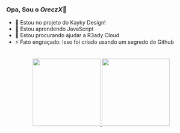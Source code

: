 ### Opa, Sou o *OreczX*👋

- 🔭 Estou no projeto do Kayky Design!
- 🌱 Estou aprendendo JavaScript
- 👯 Estou procurando ajudar a R3ady Cloud
- ⚡ Fato engraçado: Isso foi criado usando um segredo do Github

 ##
 
 <div align="center">
  <a href="https://github.com/OreczXOfficial">
  <img height="180em" src="https://github-readme-stats.vercel.app/api?username=OreczXOfficial&show_icons=true&theme=dracula&include_all_commits=true&count_private=true"/>
  <img height="180em" src="https://github-readme-stats.vercel.app/api/top-langs/?username=OreczXOfficial&layout=compact&langs_count=7&theme=dracula"/>
</div>
